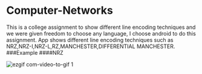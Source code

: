 # Computer-Networks

This is a college assignment to show different line encoding techniques and we were given freedom to choose any language, I choose android to do this assignment.
App shows different line encoding techniques such as NRZ,NRZ-I,NRZ-L,RZ,MANCHESTER,DIFFERENTIAL MANCHESTER.
###Example
####NRZ

![ezgif com-video-to-gif 1](https://cloud.githubusercontent.com/assets/21156001/18415510/38c9acac-7812-11e6-8217-382280743c75.gif)





